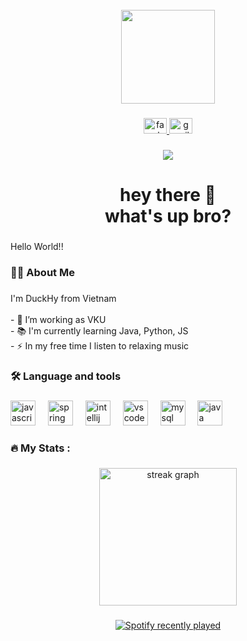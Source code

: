 <br clear="both">

<div align="center" style={border: 1px solid black}>
  <img height="150" src="https://avatars.githubusercontent.com/u/181562561?s=96&v=4"  />
</div>

###

<div align="center">
  <a href="https://www.facebook.com/huynd040404" target="_blank">
    <img src="https://raw.githubusercontent.com/maurodesouza/profile-readme-generator/master/src/assets/icons/social/facebook/default.svg" width="37" height="25" alt="facebook logo"  />
  </a>
  <a href="nguynduchuy12@gmail.com" target="_blank">
    <img src="https://raw.githubusercontent.com/maurodesouza/profile-readme-generator/master/src/assets/icons/social/gmail/default.svg" width="37" height="25" alt="gmail logo"  />
  </a>
</div>

###

<div align="center">
  <img src="https://visitor-badge.laobi.icu/badge?page_id=duckhy04.duckhy04&"  />
</div>

###

<h1 align="center">hey there 👋<br>what's up bro?</h1>

###

<p align="left">Hello World!!</p>

###

<h3 align="left">👩‍💻  About Me</h3>

###

<p align="left">I'm DuckHy from Vietnam<br><br>- 🔭 I’m working as VKU<br>- 📚 I'm currently learning Java, Python, JS<br>- ⚡ In my free time I listen to relaxing music</p>

###

<h3 align="left">🛠 Language and tools</h3>

###

<div align="left">
  <img src="https://cdn.jsdelivr.net/gh/devicons/devicon/icons/javascript/javascript-original.svg" height="40" alt="javascript logo"  />
  <img width="12" />
  <img src="https://cdn.jsdelivr.net/gh/devicons/devicon/icons/spring/spring-original.svg" height="40" alt="spring logo"  />
  <img width="12" />
  <img src="https://cdn.jsdelivr.net/gh/devicons/devicon/icons/intellij/intellij-original.svg" height="40" alt="intellij logo"  />
  <img width="12" />
  <img src="https://cdn.jsdelivr.net/gh/devicons/devicon/icons/vscode/vscode-original.svg" height="40" alt="vscode logo"  />
  <img width="12" />
  <img src="https://cdn.jsdelivr.net/gh/devicons/devicon/icons/mysql/mysql-original.svg" height="40" alt="mysql logo"  />
  <img width="12" />
  <img src="https://cdn.jsdelivr.net/gh/devicons/devicon/icons/java/java-original.svg" height="40" alt="java logo"  />
</div>

###

<h3 align="left">🔥   My Stats :</h3>

###

<div align="center">
  <img src="https://streak-stats.demolab.com?user=duckhy04&locale=en&mode=daily&theme=dark&hide_border=false&border_radius=5&order=3" height="220" alt="streak graph"  />
</div>

###

<div align="center">
  <a href="https://open.spotify.com/user/314f5j4v5bid3hnftfqcblln7afm">
    <img src="https://spotify-recently-played-readme.vercel.app/api?user=314f5j4v5bid3hnftfqcblln7afm&count=5&unique=false" alt="Spotify recently played"  />
  </a>
</div>

###
